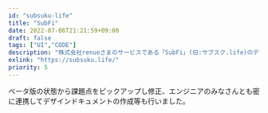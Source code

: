 ```yaml
---
id: "subsuku-life"
title: "SubFi"
date: 2022-07-06T21:21:59+09:00
draft: false
tags: ["UI","CODE"]
description: "株式会社renueさまのサービスである「SubFi」(旧:サブスク.life)のデザイン全般を作成しました。コーディングも一部お手伝いしております。"
exlink: "https://subsuku.life/"
priority: 5
---
```


ベータ版の状態から課題点をピックアップし修正、エンジニアのみなさんとも密に連携してデザインドキュメントの作成等も行いました。
